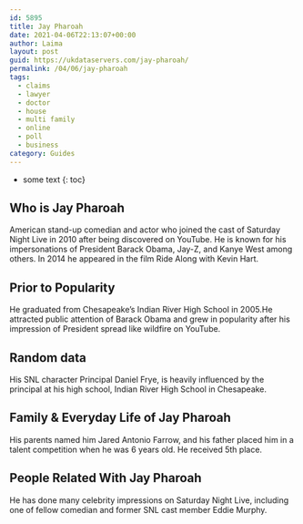 ```yaml
---
id: 5895
title: Jay Pharoah
date: 2021-04-06T22:13:07+00:00
author: Laima
layout: post
guid: https://ukdataservers.com/jay-pharoah/
permalink: /04/06/jay-pharoah
tags:
  - claims
  - lawyer
  - doctor
  - house
  - multi family
  - online
  - poll
  - business
category: Guides
---
```


* some text
{: toc}


## Who is Jay Pharoah
                  
                  
                  
American stand-up comedian and actor who joined the cast of Saturday Night Live in 2010 after being discovered on YouTube. He is known for his impersonations of President Barack Obama, Jay-Z, and Kanye West among others. In 2014 he appeared in the film Ride Along with Kevin Hart.
                  
              
            
              
            
                
                
                
## Prior to Popularity
                  
                  
                  
He graduated from Chesapeake&#8217;s Indian River High School in 2005.He attracted public attention of Barack Obama and grew in popularity after his impression of President spread like wildfire on YouTube.
                  
              
            
              
            
                
                
                
## Random data
                  
                  
                  
His SNL character Principal Daniel Frye, is heavily influenced by the principal at his high school, Indian River High School in Chesapeake.
                  
              
            
              
            
                
                
                
## Family & Everyday Life of Jay Pharoah
                  
                  
                  
His parents named him Jared Antonio Farrow, and his father placed him in a talent competition when he was 6 years old. He received 5th place.
                  
              
            
              
            
                
                
                
## People Related With Jay Pharoah
                  
                  
                  
He has done many celebrity impressions on Saturday Night Live, including one of fellow comedian and former SNL cast member Eddie Murphy.
                  
              
            
              
            
                
              
            
              
              
            
            
              
            
          
          
          
